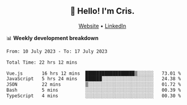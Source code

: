 
<h2 align="center">👋 Hello! I'm Cris.</h2>
<p align="center">
  <a href="https://www.criscunas.dev">Website</a> •
  <a href="https://www.linkedin.com/in/cristophercunas/">LinkedIn</a> 
</p>


📊 **Weekly development breakdown**
<!--START_SECTION:waka-->

```txt
From: 10 July 2023 - To: 17 July 2023

Total Time: 22 hrs 12 mins

Vue.js       16 hrs 12 mins  ██████████████████▒░░░░░░   73.01 %
JavaScript   5 hrs 24 mins   ██████░░░░░░░░░░░░░░░░░░░   24.38 %
JSON         22 mins         ▒░░░░░░░░░░░░░░░░░░░░░░░░   01.72 %
Bash         5 mins          ░░░░░░░░░░░░░░░░░░░░░░░░░   00.39 %
TypeScript   4 mins          ░░░░░░░░░░░░░░░░░░░░░░░░░   00.30 %
```

<!--END_SECTION:waka-->
